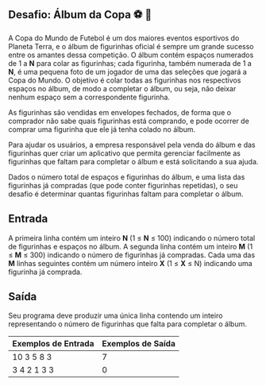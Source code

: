 ## Desafio: Álbum da Copa :soccer: :flower_playing_cards:

A Copa do Mundo de Futebol é um dos maiores eventos esportivos do Planeta Terra, e o álbum de figurinhas oficial é sempre um grande sucesso entre os amantes dessa competição. O álbum contém espaços numerados de 1 a **N** para colar as figurinhas; cada figurinha, também numerada de 1 a **N**, é uma pequena foto de um jogador de uma das seleções que jogará a Copa do Mundo. O objetivo é colar todas as figurinhas nos respectivos espaços no álbum, de modo a completar o álbum, ou seja, não deixar nenhum espaço sem a correspondente figurinha.

As figurinhas são vendidas em envelopes fechados, de forma que o comprador não sabe quais figurinhas está comprando, e pode ocorrer de comprar uma figurinha que ele já tenha colado no álbum.

Para ajudar os usuários, a empresa responsável pela venda do álbum e das figurinhas quer criar um aplicativo que permita gerenciar facilmente as figurinhas que faltam para completar o álbum e está solicitando a sua ajuda.

Dados o número total de espaços e figurinhas do álbum, e uma lista das figurinhas já compradas (que pode conter figurinhas repetidas), o seu desafio é determinar quantas figurinhas faltam para completar o álbum.

## Entrada

A primeira linha contém um inteiro **N** (1 ≤ **N** ≤ 100) indicando o número total de figurinhas e espaços no álbum. A segunda linha contém um inteiro **M** (1 ≤ **M** ≤ 300) indicando o número de figurinhas já compradas. Cada uma das **M** linhas seguintes contém um número inteiro **X** (1 ≤ **X** ≤ N) indicando uma figurinha já comprada.

## Saída

Seu programa deve produzir uma única linha contendo um inteiro representando o número de figurinhas que falta para completar o álbum.

 

| Exemplos de Entrada | Exemplos de Saída |
| ------------------- | ----------------- |
| 10 3 5 8 3          | 7                 |
| 3 4 2 1 3 3         | 0                 |